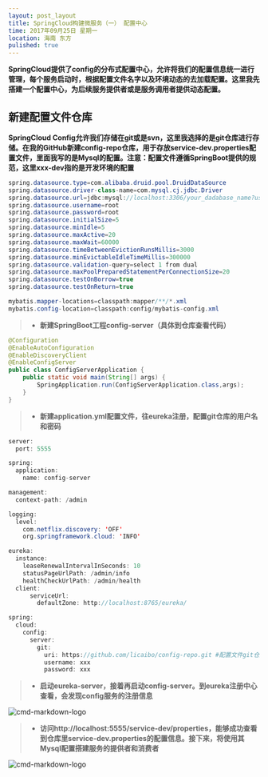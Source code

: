 ```yaml
---
layout: post_layout
title: SpringCloud构建微服务（一） 配置中心
time: 2017年09月25日 星期一
location: 海南 东方
pulished: true
---
```


**SpringCloud提供了config的分布式配置中心，允许将我们的配置信息统一进行管理，每个服务启动时，根据配置文件名字以及环境动态的去加载配置。这里我先搭建一个配置中心，为后续服务提供者或是服务调用者提供动态配置。**

## 新建配置文件仓库
**SpringCloud Config允许我们存储在git或是svn，这里我选择的是git仓库进行存储。在我的GitHub新建config-repo仓库，用于存放service-dev.properties配置文件，里面我写的是Mysql的配置。注意：配置文件遵循SpringBoot提供的规范，这里xxx-dev指的是开发环境的配置**

```java
spring.datasource.type=com.alibaba.druid.pool.DruidDataSource
spring.datasource.driver-class-name=com.mysql.cj.jdbc.Driver
spring.datasource.url=jdbc:mysql://localhost:3306/your_dadabase_name?useUnicode=true&characterEncoding=utf-8
spring.datasource.username=root
spring.datasource.password=root
spring.datasource.initialSize=5
spring.datasource.minIdle=5
spring.datasource.maxActive=20
spring.datasource.maxWait=60000
spring.datasource.timeBetweenEvictionRunsMillis=3000
spring.datasource.minEvictableIdleTimeMillis=300000
spring.datasource.validation-query=select 1 from dual
spring.datasource.maxPoolPreparedStatementPerConnectionSize=20
spring.datasource.testOnBorrow=true
spring.datasource.testOnReturn=true

mybatis.mapper-locations=classpath:mapper/**/*.xml
mybatis.config-location=classpath:config/mybatis-config.xml
```

> *  **新建SpringBoot工程config-server（具体到仓库查看代码）**

```java
@Configuration
@EnableAutoConfiguration
@EnableDiscoveryClient
@EnableConfigServer
public class ConfigServerApplication {
    public static void main(String[] args) {
        SpringApplication.run(ConfigServerApplication.class,args);
    }
}
```

> *  **新建application.yml配置文件，往eureka注册，配置git仓库的用户名和密码**

```java
server:
  port: 5555

spring:
  application:
    name: config-server

management:
  context-path: /admin

logging:
  level:
    com.netflix.discovery: 'OFF'
    org.springframework.cloud: 'INFO'

eureka:
  instance:
    leaseRenewalIntervalInSeconds: 10
    statusPageUrlPath: /admin/info
    healthCheckUrlPath: /admin/health
  client:
      serviceUrl:
        defaultZone: http://localhost:8765/eureka/

spring:
  cloud:
    config:
      server:
        git:
          uri: https://github.com/licaibo/config-repo.git #配置文件git仓库地址
          username: xxx
          password: xxx
```

> *  **启动eureka-server，接着再启动config-server。到eureka注册中心查看，会发现config服务的注册信息**

![cmd-markdown-logo](https://licaibo.github.io/assets/img/eureka-info.png)

> *  **访问http://localhost:5555/service-dev/properties，能够成功查看到仓库里service-dev.properties的配置信息。接下来，将使用其Mysql配置搭建服务的提供者和消费者**

![cmd-markdown-logo](https://licaibo.github.io/assets/img/config-info.png)